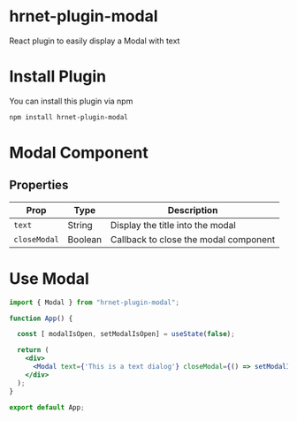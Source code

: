 # hrnet-plugin-modal

React plugin to easily display a Modal with text

# Install Plugin

You can install this plugin via npm

```sh
npm install hrnet-plugin-modal
```

# Modal Component

## Properties

| Prop          | Type    | Description                            |
|---------------|---------|----------------------------------------|
| `text`        | String  | Display the title into the modal       |
| `closeModal`  | Boolean | Callback to close the modal component  |

# Use Modal

```jsx
import { Modal } from "hrnet-plugin-modal";

function App() {

  const [ modalIsOpen, setModalIsOpen] = useState(false);

  return (
    <div>
      <Modal text={'This is a text dialog'} closeModal={() => setModalIsOpen(true)}/>
    </div>
  );
}

export default App;
